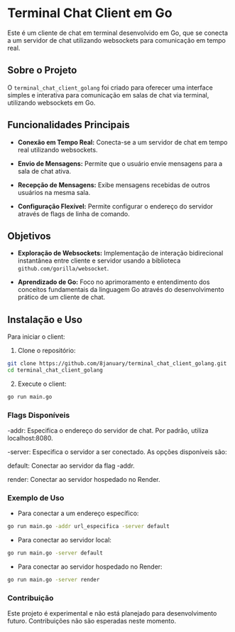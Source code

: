 # Terminal Chat Client em Go
Este é um cliente de chat em terminal desenvolvido em Go, que se conecta a um servidor de chat utilizando websockets para comunicação em tempo real.

## Sobre o Projeto
O `terminal_chat_client_golang` foi criado para oferecer uma interface simples e interativa para comunicação em salas de chat via terminal, utilizando websockets em Go. 

## Funcionalidades Principais
- **Conexão em Tempo Real:** Conecta-se a um servidor de chat em tempo real utilizando websockets.

- **Envio de Mensagens:** Permite que o usuário envie mensagens para a sala de chat ativa.

- **Recepção de Mensagens:** Exibe mensagens recebidas de outros usuários na mesma sala.

- **Configuração Flexível:** Permite configurar o endereço do servidor através de flags de linha de comando.

## Objetivos
- **Exploração de Websockets:** Implementação de interação bidirecional instantânea entre cliente e servidor usando a biblioteca `github.com/gorilla/websocket`.

- **Aprendizado de Go:** Foco no aprimoramento e entendimento dos conceitos fundamentais da linguagem Go através do desenvolvimento prático de um cliente de chat.

## Instalação e Uso
Para iniciar o client:

1. Clone o repositório:

```bash
git clone https://github.com/8january/terminal_chat_client_golang.git
cd terminal_chat_client_golang
```

2. Execute o client:
```bash
go run main.go
```

### Flags Disponíveis
-addr: Especifica o endereço do servidor de chat. Por padrão, utiliza localhost:8080.

-server: Especifica o servidor a ser conectado. As opções disponíveis são:

default: Conectar ao servidor da flag -addr.

render: Conectar ao servidor hospedado no Render.

### Exemplo de Uso
- Para conectar a um endereço específico:
```bash
go run main.go -addr url_especifica -server default
```

- Para conectar ao servidor local:

```bash
go run main.go -server default
```

- Para conectar ao servidor hospedado no Render:

```bash
go run main.go -server render
```

### Contribuição
Este projeto é experimental e não está planejado para desenvolvimento futuro. Contribuições não são esperadas neste momento.
